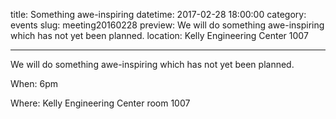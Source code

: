title: Something awe-inspiring
datetime: 2017-02-28 18:00:00
category: events
slug: meeting20160228
preview: We will do something awe-inspiring which has not yet been planned.
location: Kelly Engineering Center 1007

---

We will do something awe-inspiring which has not yet been planned.

When: 6pm

Where: Kelly Engineering Center room 1007

